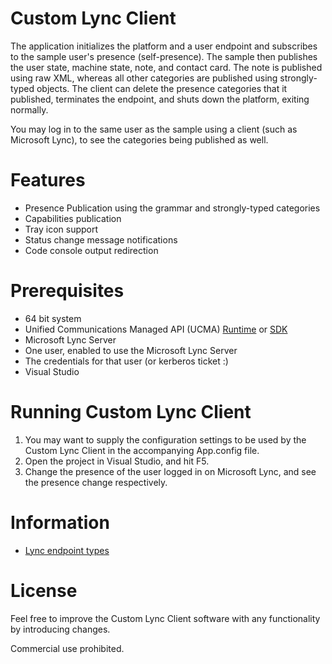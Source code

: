 ﻿# Custom Lync Client

The application initializes the platform and a user endpoint and subscribes to the sample user's presence (self-presence). The sample then publishes the user state, machine state, note, and contact card. The note is published using raw XML, whereas all other categories are published using strongly-typed objects.
The client can delete the presence categories that it published, terminates the endpoint, and shuts down the platform, exiting normally.

You may log in to the same user as the sample using a client (such as Microsoft Lync), to see the categories being published as well.

# Features
- Presence Publication using the grammar and strongly-typed categories
- Capabilities publication
- Tray icon support
- Status change message notifications
- Code console output redirection

# Prerequisites
- 64 bit system
- Unified Communications Managed API (UCMA) [Runtime](https://www.microsoft.com/en-us/download/details.aspx?id=47344) or [SDK](https://www.microsoft.com/en-us/download/details.aspx?id=47345)
- Microsoft Lync Server
- One user, enabled to use the Microsoft Lync Server
- The credentials for that user (or kerberos ticket :) 
- Visual Studio

# Running Custom Lync Client
1. You may want to supply the configuration settings to be used by the Custom Lync Client in the accompanying App.config file.
2. Open the project in Visual Studio, and hit F5.
3. Change the presence of the user logged in on Microsoft Lync, and see the presence change respectively.

# Information
- [Lync endpoint types](https://msdn.microsoft.com/en-us/library/office/dn345988.aspx)

# License
Feel free to improve the Custom Lync Client software with any functionality by introducing changes.

Commercial use prohibited.
